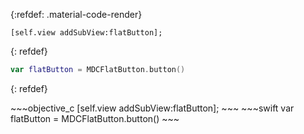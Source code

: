 {:refdef: .material-code-render}
~~~~~~~~~~~~objective_c
[self.view addSubView:flatButton];
~~~~~~~~~~~~
{: refdef}
~~~~~~~~~~~~swift
var flatButton = MDCFlatButton.button()
~~~~~~~~~~~~
{: refdef}


<div class="material-code-render">
~~~objective_c
[self.view addSubView:flatButton];
~~~
~~~swift
var flatButton = MDCFlatButton.button()
~~~
</div>
